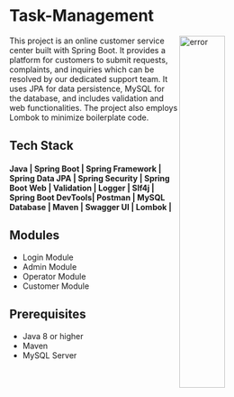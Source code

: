 # Task-Management


<img
  align="right"
        width="40%"
        src="[https://www.shiprocket.in/wp-content/uploads/2019/01/Customer-support-tools-1.jpg](https://www.cflowapps.com/wp-content/uploads/2018/07/task-management-process.png)"
        alt="error"
      />
This project is an online customer service center built with Spring Boot. It provides a platform for customers to submit requests, complaints, and inquiries which can be resolved by our dedicated support team. It uses JPA for data persistence, MySQL for the database, and includes validation and web functionalities. The project also employs Lombok to minimize boilerplate code.


## Tech Stack

#### Java | Spring Boot | Spring Framework | Spring Data JPA | Spring Security | Spring Boot Web | Validation | Logger | Slf4j | Spring Boot DevTools| Postman | MySQL Database | Maven | Swagger UI | Lombok |
## Modules
- Login Module
- Admin Module
- Operator Module
- Customer Module

## Prerequisites

- Java 8 or higher
- Maven
- MySQL Server
